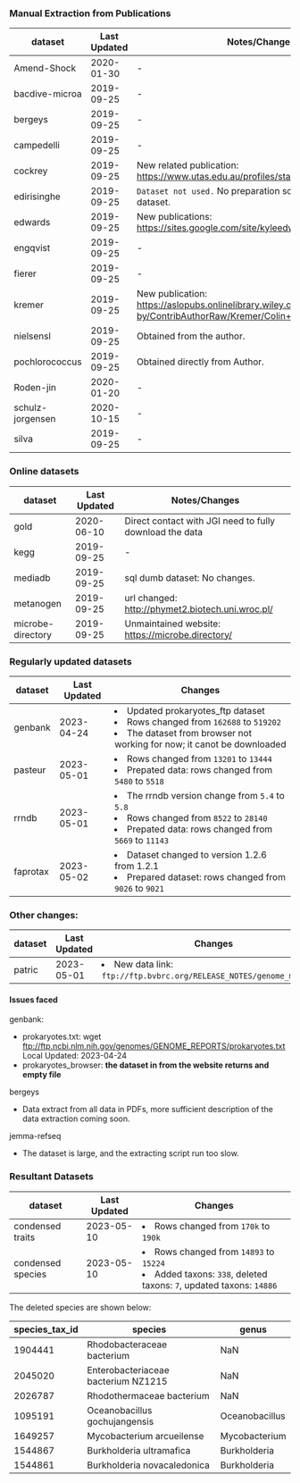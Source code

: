 ### Manual Extraction from Publications

| dataset  | Last Updated | Notes/Changes 
| ------------- | ------------- | ------------- |
| Amend-Shock  | 2020-01-30 | - 
| bacdive-microa  | 2019-09-25 | - 
| bergeys  | 2019-09-25 | - 
| campedelli  | 2019-09-25 | - 
| cockrey  | 2019-09-25 | New related publication: https://www.utas.edu.au/profiles/staff/tia/Ross-Corkrey
| edirisinghe  | 2019-09-25 | `Dataset not used.` No preparation script for preparing the dataset.
| edwards  | 2019-09-25 | New publications: https://sites.google.com/site/kyleedwardsresearch/resume
| engqvist  | 2019-09-25 | - 
| fierer  | 2019-09-25 | - 
| kremer  | 2019-09-25 | New publication: https://aslopubs.onlinelibrary.wiley.com/authored-by/ContribAuthorRaw/Kremer/Colin+T.
| nielsensl  | 2019-09-25 | Obtained from the author.
| pochlorococcus | 2019-09-25 | Obtained directly from Author.
| Roden-jin  | 2020-01-20 | -
| schulz-jorgensen | 2020-10-15 | - 
| silva | 2019-09-25 | - 

### Online datasets
| dataset  | Last Updated | Notes/Changes 
| ------------- | ------------- | ------------- |
| gold  | 2020-06-10 | Direct contact with JGI need to fully download the data
| kegg  | 2019-09-25 | - 
| mediadb  | 2019-09-25 | sql dumb dataset: No changes.
| metanogen  | 2019-09-25 | url changed: http://phymet2.biotech.uni.wroc.pl/
| microbe-directory  | 2019-09-25 | Unmaintained website: https://microbe.directory/




### Regularly updated datasets

| dataset  | Last Updated | Changes 
| ------------- | ------------- | ------------- |
| genbank  | 2023-04-24 | <li>Updated prokaryotes_ftp dataset</li><li>Rows changed from `162688` to `519202`</li><li>The dataset from browser not working for now; it canot be downloaded</li>
| pasteur  | 2023-05-01 | <li>Rows changed from `13201` to `13444`</li><li>Prepated data: rows changed from `5480` to `5518`</li>
| rrndb  | 2023-05-01 | <li>The rrndb version change from `5.4` to `5.8`</li><li>Rows changed from `8522` to `28140`</li><li>Prepated data: rows changed from `5669` to `11143`</li>
| faprotax  | 2023-05-02 | <li>Dataset changed to version 1.2.6 from 1.2.1</li><li>Prepared dataset: rows changed from `9026` to `9021`</li>

### Other changes: 
| dataset  | Last Updated | Changes 
| ------------- | ------------- | ------------- |
| patric  | 2023-05-01 | <li>New data link: `ftp://ftp.bvbrc.org/RELEASE_NOTES/genome_metadata`</li>

#### Issues faced
genbank:
- prokaryotes.txt:  wget ftp://ftp.ncbi.nlm.nih.gov/genomes/GENOME_REPORTS/prokaryotes.txt Local Updated: 2023-04-24
- prokaryotes_browser: __the dataset in from the website returns and empty file__

bergeys
- Data extract from all data in PDFs, more sufficient description of the data extraction coming soon.

jemma-refseq
- The dataset is large, and the extracting script run too slow.

### Resultant Datasets
| dataset  | Last Updated | Changes 
| ------------- | ------------- | ------------- |
| condensed traits  | 2023-05-10 | <li>Rows changed from `170k` to `190k`</li>
| condensed species  | 2023-05-10 | <li>Rows changed from `14893` to `15224`</li><li>Added taxons: `338`, deleted taxons: `7`, updated taxons: `14886` </li>

The deleted species are shown below:

| species_tax_id	| species	| genus
| ------------- | ------------- | ------------- |
| 1904441	| Rhodobacteraceae bacterium	| NaN
| 2045020	| Enterobacteriaceae bacterium NZ1215	| NaN
| 2026787	| Rhodothermaceae bacterium	| NaN
| 1095191	| Oceanobacillus gochujangensis	| Oceanobacillus
| 1649257	| Mycobacterium arcueilense	| Mycobacterium
| 1544867	| Burkholderia ultramafica	| Burkholderia
| 1544861	| Burkholderia novacaledonica	| Burkholderia
